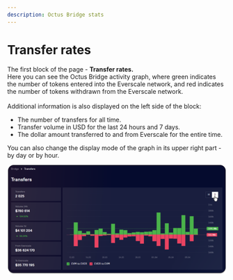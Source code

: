 ```yaml
---
description: Octus Bridge stats
---
```


# Transfer rates

The first block of the page - **Transfer rates.**\
Here you can see the Octus Bridge activity graph, where green indicates the number of tokens entered into the Everscale network, and red indicates the number of tokens withdrawn from the Everscale network.\
\
Additional information is also displayed on the left side of the block:

* The number of transfers for all time.
* Transfer volume in USD for the last 24 hours and 7 days.
* The dollar amount transferred to and from Everscale for the entire time.

You can also change the display mode of the graph in its upper right part - by day or by hour.

![](<../../../../.gitbook/assets/image (41).png>)
